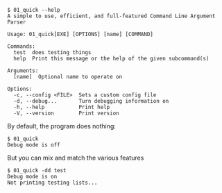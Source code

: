 ```console
$ 01_quick --help
A simple to use, efficient, and full-featured Command Line Argument Parser

Usage: 01_quick[EXE] [OPTIONS] [name] [COMMAND]

Commands:
  test  does testing things
  help  Print this message or the help of the given subcommand(s)

Arguments:
  [name]  Optional name to operate on

Options:
  -c, --config <FILE>  Sets a custom config file
  -d, --debug...       Turn debugging information on
  -h, --help           Print help
  -V, --version        Print version

```

By default, the program does nothing:

```console
$ 01_quick
Debug mode is off

```

But you can mix and match the various features

```console
$ 01_quick -dd test
Debug mode is on
Not printing testing lists...

```

